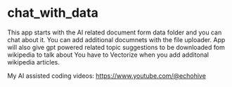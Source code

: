 # chat_with_data

This app starts with the AI related document form data folder and you can chat about it.
You can add additional documnets with the file uploader.
App will also give gpt powered related topic suggestions to be downloaded fom wikipedia to talk about
You have to Vectorize when you add additonal wikipedia articles.

My AI assisted coding videos: https://www.youtube.com/@echohive
